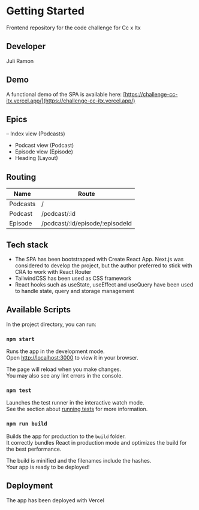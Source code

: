 # Getting Started

Frontend repository for the code challenge for Cc x Itx

## Developer
Juli Ramon

## Demo
A functional demo of the SPA is available here: [https://challenge-cc-itx.vercel.app/](https://challenge-cc-itx.vercel.app/)

## Epics
– Index view (Podcasts)
- Podcast view (Podcast)
- Episode view (Episode)
- Heading (Layout)

## Routing

|Name         |Route     |
|-------------|-------------------------|
|Podcasts     |/             |
|Podcast      |/podcast/:id    |
|Episode      |/podcast/:id/episode/:episodeId         |

## Tech stack
- The SPA has been bootstrapped with Create React App. Next.js was considered to develop the project, but the author preferred to stick with CRA to work with React Router
- TailwindCSS has been used as CSS framework
- React hooks such as useState, useEffect and useQuery have been used to handle state, query and storage management

## Available Scripts

In the project directory, you can run:

### `npm start`

Runs the app in the development mode.\
Open [http://localhost:3000](http://localhost:3000) to view it in your browser.

The page will reload when you make changes.\
You may also see any lint errors in the console.

### `npm test`

Launches the test runner in the interactive watch mode.\
See the section about [running tests](https://facebook.github.io/create-react-app/docs/running-tests) for more information.

### `npm run build`

Builds the app for production to the `build` folder.\
It correctly bundles React in production mode and optimizes the build for the best performance.

The build is minified and the filenames include the hashes.\
Your app is ready to be deployed!

## Deployment

The app has been deployed with Vercel

